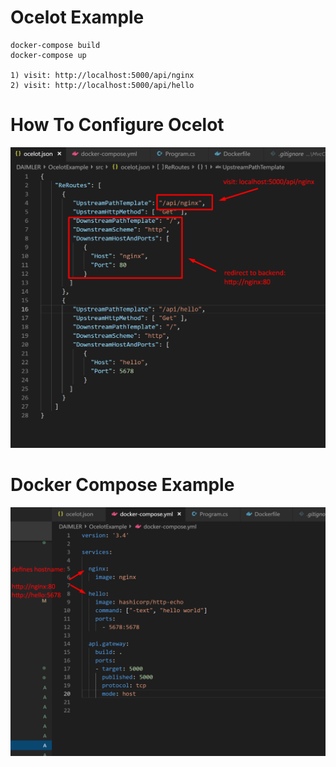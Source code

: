 # Ocelot Example

```
docker-compose build
docker-compose up

1) visit: http://localhost:5000/api/nginx
2) visit: http://localhost:5000/api/hello
```

# How To Configure Ocelot
![](images/ocelot-config.png)


# Docker Compose Example
![](images/docker-compose.png)


